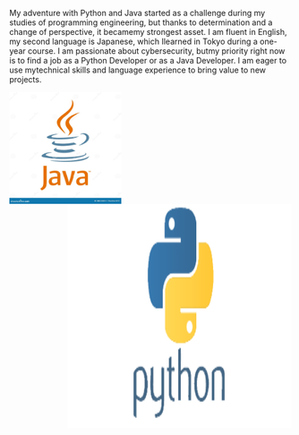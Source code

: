My adventure with Python and Java started as a challenge during my studies of programming engineering, but thanks to determination and a change of perspective, it becamemy strongest asset. I am fluent in English, my second language is Japanese, which Ilearned in Tokyo during a one-year course. I am passionate about cybersecurity, butmy priority right now is to find a job as a Python Developer or as a Java Developer. I am eager to use mytechnical skills and language experience to bring value to new projects.

<img align="left" width="200" height="200" src="https://github.com/Matekotw/scr-todo-java/blob/main/java%20logo.jpg"> <img align="right" width="400" height="400" src="https://github.com/Matekotw/scr-fastapi/blob/main/python%20logo.png">

<!---
Matekotw/Matekotw is a ✨ special ✨ repository because its `README.md` (this file) appears on your GitHub profile.
You can click the Preview link to take a look at your changes.
--->
